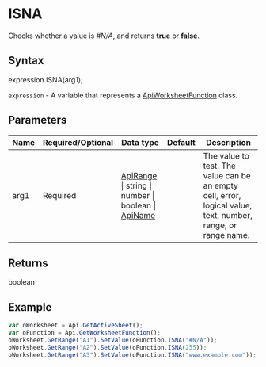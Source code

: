 # ISNA

Checks whether a value is <em>#N/A</em>, and returns **true** or **false**.

## Syntax

expression.ISNA(arg1);

`expression` - A variable that represents a [ApiWorksheetFunction](../ApiWorksheetFunction.md) class.

## Parameters

| **Name** | **Required/Optional** | **Data type** | **Default** | **Description** |
| ------------- | ------------- | ------------- | ------------- | ------------- |
| arg1 | Required | [ApiRange](../../ApiRange/ApiRange.md) &#124; string &#124; number &#124; boolean &#124; [ApiName](../../ApiName/ApiName.md) |  | The value to test. The value can be an empty cell, error, logical value, text, number, range, or range name. |

## Returns

boolean

## Example



```javascript
var oWorksheet = Api.GetActiveSheet();
var oFunction = Api.GetWorksheetFunction();
oWorksheet.GetRange("A1").SetValue(oFunction.ISNA("#N/A"));
oWorksheet.GetRange("A2").SetValue(oFunction.ISNA(255));
oWorksheet.GetRange("A3").SetValue(oFunction.ISNA("www.example.com"));
```
